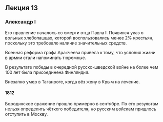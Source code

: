## Лекция 13

### Александр I

Его правление началось со смерти отца Павла I. Появился указ о вольных хлебопашцах, которой
воспользовались менее 2% крестьян, поскольку это требовало наличие значительных средств.

Военная реформа графа Аракчеева привела к тому, что условия жизни в армии стали напоминать тюремные.

В результате победы в очередной русско-шведской войне на более чем 100 лет была присоединена
Финляндия.

Внезапно умер в Таганроге, когда вёз жену в Крым на лечение.

#### 1812

Бородинское сражение прошло примерно в сентябре. По его результам нельзя определить чёткого
победителя, но русским войскам пришлось отступить в Москву.
